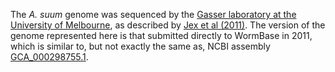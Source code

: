 [//]: # (Created by ./bin/manage_files.pl from ./species/Ascaris_suum/PRJNA80881/Ascaris_suum_PRJNA80881.assembly.html on Thu Jun 11 13:43:25 2020)
The _A. suum_ genome was sequenced by the [Gasser laboratory at the University of Melbourne](http://www.gasserlab.org/), as described by [Jex et al (2011)](http://europepmc.org/abstract/MED/22031327). The version of the genome represented here is that submitted directly to WormBase in 2011, which is similar to, but not exactly the same as, NCBI assembly [GCA_000298755.1](http://www.ncbi.nlm.nih.gov/assembly/GCA_000298755.1).
